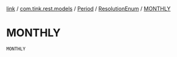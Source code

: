 [link](../../../index.md) / [com.tink.rest.models](../../index.md) / [Period](../index.md) / [ResolutionEnum](index.md) / [MONTHLY](./-m-o-n-t-h-l-y.md)

# MONTHLY

`MONTHLY`